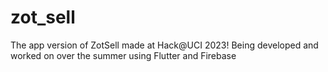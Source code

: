# zot_sell

The app version of ZotSell made at Hack@UCI 2023! Being developed and worked on over the summer using Flutter and Firebase
